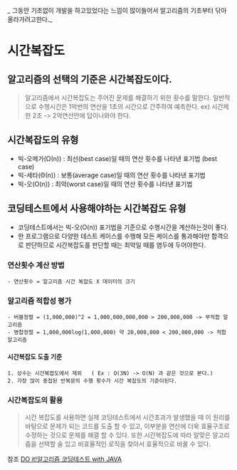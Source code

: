 _ 그동안 기초없이 개발을 하고있었다는 느낌이 많이들어서 알고리즘의 기초부터 닦아 올라가려고한다._

# 시간복잡도
## 알고리즘의 선택의 기준은 시간복잡도이다.

> 알고리즘에서 시간복잡도는 주어진 문제를 해결하기 위한 횟수를 말한다. 일반적으로 수행시간은 1억번의 연산을 1초의 시간으로 간주하여 예측한다.
> ex) 시간제한 2초 -> 2억연산안에 답이나와야 한다. 

## 시간복잡도의 유형
- 빅-오메가(Ω(n)) : 최선(best case)일 때의 연산 횟수를 나타낸 표기법 (best case)
- 빅-세타(Θ(n)) : 보통(average case)일 때의 연산 횟수를 나타낸 표기법
- 빅-오(O(n)) : 최악(worst case)일 때의 연산 횟수를 나타낸 표기법

## 코딩테스트에서 사용해야하는 시간복잡도 유형
- 코딩테스트에서는 빅-오(O(n)) 표기법을 기준으로 수행시간을 계산하는것이 좋다. 
- 한 프로그램으로 다양한 테스트 케이스를 수행해 모든 케이스를 통과해야만 합격으로 판단하므로 시간복잡도를 판단할 때는 최악일 때를 염두에 두어야한다.

### 연산횟수 계산 방법
```
- 연산횟수 = 알고리즘 시간 복잡도 X 데이터의 크기
```

### 알고리즘 적합성 평가 
```
- 버블정렬 = (1,000,000)^2 = 1,000,000,000,000 > 200,000,000 -> 부적합 알고리즘
- 병합정렬 = 1,000,000log(1,000,000) 약 20,000,000 < 200,000,000 -> 적합 알고리즘  
```       

#### 시간복잡도 도출 기준
```
1. 상수는 시간복잡도에서 제외	( Ex : O(3N) -> O(N) 과 같은 것으로 본다.)
2. 가장 많이 중첩된 반복문의 수행 횟수가 시간 복잡도의 기준이된다.
```

### 시간복잡도의 활용
> 시간 복잡도를 사용하면 실제 코딩테스트에서 시간초과가 발생했을 때 이 원리를 바탕으로 문제가 되는 코드를 도출 할 수 있고, 이부분을 연산에 더욱 효율구조로 수정하는 것으로 문제를 해결 할 수 있다. 
또한 시간복잡도에 따라 알맞은 알고리즘을 선택할 술 있고 비효율적인 로직을 찾아서 효율적으로 바꿀 수 있다.




참조
[DO it!알고리즘 코딩테스트 with JAVA](http://youtube.com/watch?time_continue=1102&v=XncTU-4i1KI&embeds_euri=https%3A%2F%2Fwww.inflearn.com%2F&source_ve_path=MTM5MTE3LDI4NjYzLDEzNzcyMSwyODY2MywxMzkxMTcsMTM5MTE3LDEzOTExNywxMzkxMTcsMTM5MTE3LDEzOTExNywxMzkxMTcsMjM4NTE&feature=emb_title)


